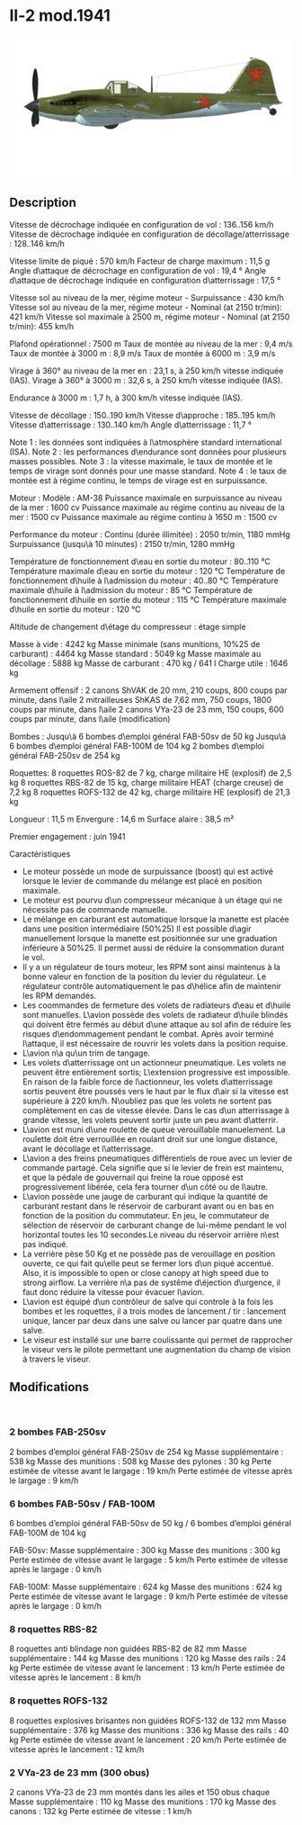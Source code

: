 # Il-2 mod.1941

![il2m41](../images/il2m41.png)

## Description

Vitesse de décrochage indiquée en configuration de vol : 136..156 km/h
Vitesse de décrochage indiquée en configuration de décollage/atterrissage : 128..146 km/h

Vitesse limite de piqué : 570 km/h
Facteur de charge maximum : 11,5 g
Angle d\attaque de décrochage en configuration de vol : 19,4 °
Angle d\attaque de décrochage indiquée en configuration d\atterrissage : 17,5 °

Vitesse sol au niveau de la mer, régime moteur - Surpuissance : 430 km/h
Vitesse sol au niveau de la mer, régime moteur - Nominal (at 2150 tr/min): 421 km/h
Vitesse sol maximale à 2500 m, régime moteur - Nominal (at 2150 tr/min): 455 km/h

Plafond opérationnel : 7500 m
Taux de montée au niveau de la mer : 9,4 m/s
Taux de montée à 3000 m : 8,9 m/s
Taux de montée à 6000 m : 3,9 m/s

Virage à 360° au niveau de la mer en : 23,1 s, à 250 km/h vitesse indiquée (IAS).
Virage à 360° à 3000 m : 32,6 s, à 250 km/h vitesse indiquée (IAS).

Endurance à 3000 m : 1,7 h, à 300 km/h vitesse indiquée (IAS).

Vitesse de décollage : 150..190 km/h
Vitesse d\approche : 185..195 km/h
Vitesse d\atterrissage : 130..140 km/h
Angle d\atterrissage : 11,7 °

Note 1 : les données sont indiquées à l\atmosphère standard international (ISA).
Note 2 : les performances d\endurance sont données pour plusieurs masses possibles.
Note 3 : la vitesse maximale, le taux de montée et le temps de virage sont donnés pour une masse standard.
Note 4 : le taux de montée est à régime continu, le temps de virage est en surpuissance.

Moteur :
Modèle : AM-38
Puissance maximale en surpuissance au niveau de la mer : 1600 cv
Puissance maximale au régime continu au niveau de la mer : 1500 cv
Puissance maximale au régime continu à 1650 m : 1500 cv

Performance du moteur :
Continu (durée illimitée) : 2050 tr/min, 1180 mmHg
Surpuissance (jusqu\à 10 minutes) : 2150 tr/min, 1280 mmHg

Température de fonctionnement d\eau en sortie du moteur : 80..110 °C
Température maximale d\eau en sortie du moteur : 120 °C
Température de fonctionnement d\huile à l\admission du moteur : 40..80 °C
Température maximale d\huile à l\admission du moteur : 85 °C
Température de fonctionnement d\huile en sortie du moteur : 115 °C
Température maximale d\huile en sortie du moteur : 120 °C

Altitude de changement d\étage du compresseur : étage simple

Masse à vide : 4242 kg
Masse minimale (sans munitions, 10%25 de carburant) : 4464 kg
Masse standard : 5049 kg
Masse maximale au décollage : 5888 kg
Masse de carburant : 470 kg / 641 l
Charge utile : 1646 kg

Armement offensif :
2 canons ShVAK de 20 mm, 210 coups, 800 coups par minute, dans l\aile
2 mitrailleuses ShKAS de 7,62 mm, 750 coups, 1800 coups par minute, dans l\aile
2 canons VYa-23 de 23 mm, 150 coups, 600 coups par minute, dans l\aile (modification)

Bombes :
Jusqu\à 6 bombes d\emploi général FAB-50sv de 50 kg
Jusqu\à 6 bombes d\emploi général FAB-100M de 104 kg
2 bombes d\emploi général FAB-250sv de 254 kg 

Roquettes:
8 roquettes ROS-82 de 7 kg, charge militaire HE (explosif) de 2,5 kg
8 roquettes RBS-82 de 15 kg, charge militaire HEAT (charge creuse) de 7,2 kg
8 roquettes ROFS-132 de 42 kg, charge militaire HE (explosif) de 21,3 kg

Longueur : 11,5 m
Envergure : 14,6 m
Surface alaire : 38,5 m²

Premier engagement : juin 1941

Caractéristiques
- Le moteur possède un mode de surpuissance (boost) qui est activé lorsque le levier de commande du mélange est placé en position maximale.
- Le moteur est pourvu d\un compresseur mécanique à un étage qui ne nécessite pas de commande manuelle.
- Le mélange en carburant est automatique lorsque la manette est placée dans une position intermédiaire (50%25) Il est possible d\agir manuellement lorsque la manette est positionnée sur une graduation inférieure à 50%25. Il permet aussi de réduire la consommation durant le vol.
- Il y a un régulateur de tours moteur, les RPM sont ainsi maintenus à la bonne valeur en fonction de la position du levier du régulateur. Le régulateur contrôle automatiquement le pas d\hélice afin de maintenir les RPM demandés.
- Les coommandes de fermeture des volets de radiateurs d\eau et d\huile sont manuelles. L\avion possède des volets de radiateur d\huile blindés qui doivent être fermés au début d\une attaque au sol afin de réduire les risques d\endommagement pendant le combat. Après avoir terminé l\attaque, il est nécessaire de rouvrir les volets dans la position requise.
- L\avion n\a qu\un trim de tangage.
- Les volets d\atterrissage ont un actionneur pneumatique. Les volets ne peuvent être entièrement sortis; L\extension progressive est impossible. En raison de la faible force de l\actionneur, les volets d\atterrissage sortis peuvent être poussés vers le haut par le flux d\air si la vitesse est supérieure à 220 km/h. N\oubliez pas que les volets ne sortent pas complètement en cas de vitesse élevée. Dans le cas d\un atterrissage à grande vitesse, les volets peuvent sortir juste un peu avant d\atterrir.
- L\avion est muni d\une roulette de queue verouillable manuelement. La roulette doit être verrouillée en roulant droit sur une longue distance, avant le décollage et l\atterrissage.
- L\avion a des freins pneumatiques différentiels de roue avec un levier de commande partagé. Cela signifie que si le levier de frein est maintenu, et que la pédale de gouvernail qui freine la roue opposé est progressivement libérée, cela fera tourner d\un côté ou de l\autre.
- L\avion possède une jauge de carburant qui indique la quantité de carburant restant dans le réservoir de carburant avant ou en bas en fonction de la position du commutateur. En jeu, le commutateur de sélection de réservoir de carburant change de lui-même pendant le vol horizontal toutes les 10 secondes.Le niveau du réservoir arrière n\est pas indiqué. 
- La verrière pèse 50 Kg et ne possède pas de verouillage en position ouverte, ce qui fait qu\elle peut se fermer lors d\un piqué accentué. Also, it is impossible to open or close canopy at high speed due to strong airflow. La verrière n\a pas de systême d\éjection d\urgence, il faut donc réduire la vitesse pour évacuer l\avion.
- L\avion est équipé d\un contrôleur de salve qui controle à la fois les bombes et les roquettes, il a trois modes de lancement / tir : lancement unique, lancer par deux dans une salve ou lancer par quatre dans une salve.
- Le viseur est installé sur une barre coulissante qui permet de rapprocher le viseur vers le pilote permettant une augmentation du champ de vision à travers le viseur.

## Modifications
﻿


### 2 bombes FAB-250sv

2 bombes d’emploi général FAB-250sv de 254 kg
Masse supplémentaire : 538 kg
Masse des munitions : 508 kg
Masse des pylones : 30 kg
Perte estimée de vitesse avant le largage : 19 km/h
Perte estimée de vitesse après le largage : 9 km/h﻿


### 6 bombes FAB-50sv / FAB-100M

6 bombes d’emploi général FAB-50sv de 50 kg / 6 bombes d’emploi général FAB-100M de 104 kg

FAB-50sv:
Masse supplémentaire : 300 kg
Masse des munitions : 300 kg
Perte estimée de vitesse avant le largage : 5 km/h
Perte estimée de vitesse après le largage : 0 km/h

FAB-100M:
Masse supplémentaire : 624 kg
Masse des munitions : 624 kg
Perte estimée de vitesse avant le largage : 9 km/h
Perte estimée de vitesse après le largage : 0 km/h﻿


### 8 roquettes RBS-82

8 roquettes anti blindage non guidées RBS-82 de 82 mm
Masse supplémentaire : 144 kg
Masse des munitions : 120 kg
Masse des rails : 24 kg
Perte estimée de vitesse avant le lancement : 13 km/h
Perte estimée de vitesse après le lancement : 8 km/h﻿


### 8 roquettes ROFS-132

8 roquettes explosives brisantes non guidées ROFS-132 de 132 mm
Masse supplémentaire : 376 kg
Masse des munitions : 336 kg
Masse des rails : 40 kg
Perte estimée de vitesse avant le lancement : 20 km/h
Perte estimée de vitesse après le lancement : 12 km/h﻿


### 2 VYa-23 de 23 mm (300 obus)

2 canons VYa-23 de 23 mm montés dans les ailes et 150 obus chaque
Masse supplémentaire : 110 kg
Masse des munitions : 170 kg
Masse des canons : 132 kg
Perte estimée de vitesse : 1 km/h